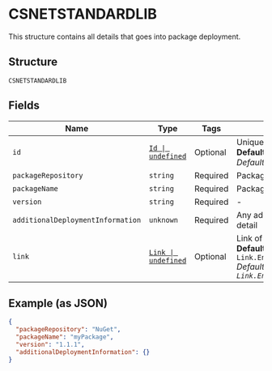 
# CSNETSTANDARDLIB

This structure contains all details that goes into package deployment.

## Structure

`CSNETSTANDARDLIB`

## Fields

| Name | Type | Tags | Description |
|  --- | --- | --- | --- |
| `id` | [`Id \| undefined`](/doc/models/id.md) | Optional | Unique package identifier<br>**Default**: `Id.Enum5dcd2b5893c3e31a206f30c4`<br>*Default: `Id.Enum5dcd2b5893c3e31a206f30c4`* |
| `packageRepository` | `string` | Required | Package Repository as per platform |
| `packageName` | `string` | Required | Package Name |
| `version` | `string` | Required | - |
| `additionalDeploymentInformation` | `unknown` | Required | Any additional platform specific deployment detail |
| `link` | [`Link \| undefined`](/doc/models/link.md) | Optional | Link of deployed package<br>**Default**: `Link.EnumHttpswwwnugetorgpackagesmyPackage111`<br>*Default: `Link.EnumHttpswwwnugetorgpackagesmyPackage111`* |

## Example (as JSON)

```json
{
  "packageRepository": "NuGet",
  "packageName": "myPackage",
  "version": "1.1.1",
  "additionalDeploymentInformation": {}
}
```

